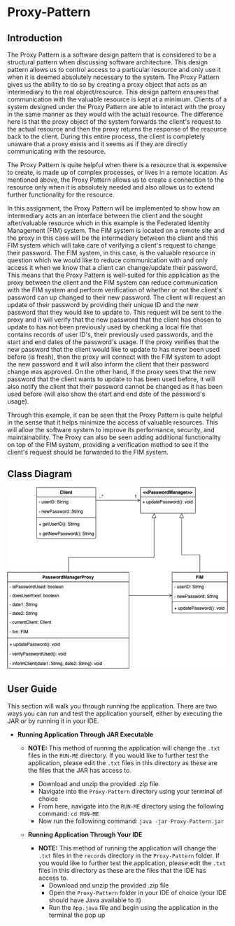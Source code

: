 # Proxy-Pattern

## Introduction
The Proxy Pattern is a software design pattern that is considered to be a structural pattern when discussing software architecture. This design pattern allows us to control access to a particular resource and only use it when it is deemed absolutely necessary to the system. The Proxy Pattern gives us the ability to do so by creating a proxy object that acts as an intermediary to the real object/resource. This design pattern ensures that communication with the valuable resource is kept at a minimum. Clients of a system designed under the Proxy Pattern are able to interact with the proxy in the same manner as they would with the actual resource. The difference here is that the proxy object of the system forwards the client's request to the actual resource and then the proxy returns the response of the resource back to the client. During this entire process, the client is completely unaware that a proxy exists and it seems as if they are directly communicating with the resource.

The Proxy Pattern is quite helpful when there is a resource that is expensive to create, is made up of complex processes, or lives in a remote location. As mentioned above, the Proxy Pattern allows us to create a connection to the resource only when it is absolutely needed and also allows us to extend further functionality for the resource.

In this assignment, the Proxy Pattern will be implemented to show how an intermediary acts an an interface between the client and the sought after/valuable resource which in this example is the Federated Identity Management (FIM) system. The FIM system is located on a remote site and the proxy in this case will be the intermediary between the client and this FIM system which will take care of verifying a client's request to change their password. The FIM system, in this case, is the valuable resource in question which we would like to reduce communication with and only access it when we know that a client can change/update their password. This means that the Proxy Pattern is well-suited for this application as the proxy between the client and the FIM system can reduce communication with the FIM system and perform verification of whether or not the client's password can up changed to their new password. The client will request an update of their password by providing their unique ID and the new password that they would like to update to. This request will be sent to the proxy and it will verify that the new password that the client has chosen to update to has not been previously used by checking a local file that contains records of user ID's, their previously used passwords, and the start and end dates of the password's usage. If the proxy verifies that the new password that the client would like to update to has never been used before (is fresh), then the proxy will connect with the FIM system to adopt the new password and it will also inform the client that their password change was approved. On the other hand, if the proxy sees that the new password that the client wants to update to has been used before, it will also notify the client that their password cannot be changed as it has been used before (will also show the start and end date of the password's usage).

Through this example, it can be seen that the Proxy Pattern is quite helpful in the sense that it helps minimize the access of valuable resources. This will allow the software system to improve its performance, security, and maintainability. The Proxy can also be seen adding additional functionality on top of the FIM system, providing a verification method to see if the client's request should be forwarded to the FIM system.

## Class Diagram
<p align="center">
  <img src="./classDiagram.drawio.png">
</p>

## User Guide
This section will walk you through running the application. There are two ways you can run and test the application yourself, either by executing the JAR or by running it in your IDE.
- **Running Application Through JAR Executable**
  - **NOTE:** This method of running the application will change the `.txt` files in the `RUN-ME` directory. If you would like to further test the application, please edit the `.txt` files in this directory as these are the files that the JAR has access to.
    - Download and unzip the provided .zip file
    - Navigate into the `Proxy-Pattern` directory using your terminal of choice 
    - From here, navigate into the `RUN-ME` directory using the following command: `cd RUN-ME`
    - Now run the followinng command: `java -jar Proxy-Pattern.jar`
  - **Running Application Through Your IDE**
    
    - **NOTE:** This method of running the application will change the `.txt` files in the `records` directory in the `Proxy-Pattern` folder. If you would like to further test the application, please edit the `.txt` files in this directory as these are the files that the IDE has access to.
      - Download and unzip the provided .zip file
      - Open the `Proxy-Pattern` folder in your IDE of choice (your IDE should have Java available to it)
      - Run the `App.java` file and begin using the application in the terminal the pop up
